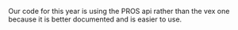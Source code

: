 Our code for this year is using the PROS api rather than the vex one because it is better documented and is easier to use.
